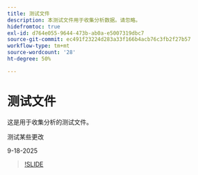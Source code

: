```yaml
---
title: 测试文件
description: 本测试文件用于收集分析数据。请忽略。
hidefromtoc: true
exl-id: d764e055-9644-473b-ab0a-e5007319dbc7
source-git-commit: ec491f23224d283a33f166b4acb76c3fb2f27b57
workflow-type: tm+mt
source-wordcount: '28'
ht-degree: 50%

---
```


# 测试文件

这是用于收集分析的测试文件。

测试某些更改

9-18-2025

>[!SLIDE](analyze-project)
